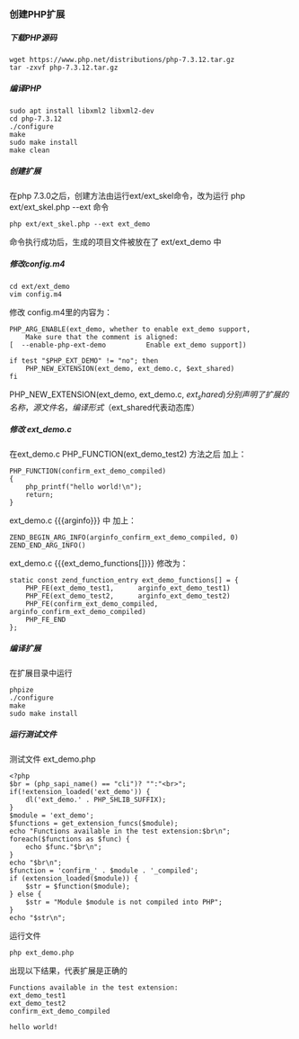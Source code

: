 ### 创建PHP扩展

##### 下载PHP源码

    wget https://www.php.net/distributions/php-7.3.12.tar.gz
    tar -zxvf php-7.3.12.tar.gz

##### 编译PHP

    sudo apt install libxml2 libxml2-dev
    cd php-7.3.12
    ./configure
    make 
    sudo make install
    make clean

##### 创建扩展

在php 7.3.0之后，创建方法由运行ext/ext_skel命令，改为运行 php ext/ext_skel.php --ext <name> 命令

    php ext/ext_skel.php --ext ext_demo

命令执行成功后，生成的项目文件被放在了 ext/ext_demo 中

##### 修改config.m4

    cd ext/ext_demo
    vim config.m4

修改 config.m4里的内容为：

    PHP_ARG_ENABLE(ext_demo, whether to enable ext_demo support,
        Make sure that the comment is aligned:
    [  --enable-php-ext-demo          Enable ext_demo support])

    if test "$PHP_EXT_DEMO" != "no"; then
        PHP_NEW_EXTENSION(ext_demo, ext_demo.c, $ext_shared)
    fi

PHP_NEW_EXTENSION(ext_demo, ext_demo.c, $ext_shared) 分别声明了扩展的名称，源文件名，编译形式（$ext_shared代表动态库）

##### 修改 ext_demo.c

在ext_demo.c  PHP_FUNCTION(ext_demo_test2) 方法之后 加上：

    PHP_FUNCTION(confirm_ext_demo_compiled)
    {
        php_printf("hello world!\n");
        return;
    }
    
ext_demo.c {{{arginfo}}} 中 加上：
    
    ZEND_BEGIN_ARG_INFO(arginfo_confirm_ext_demo_compiled, 0)
    ZEND_END_ARG_INFO()

ext_demo.c {{{ext_demo_functions[]}}} 修改为：

    static const zend_function_entry ext_demo_functions[] = {
	    PHP_FE(ext_demo_test1,		arginfo_ext_demo_test1)
	    PHP_FE(ext_demo_test2,		arginfo_ext_demo_test2)
	    PHP_FE(confirm_ext_demo_compiled,		arginfo_confirm_ext_demo_compiled)
	    PHP_FE_END
    };

##### 编译扩展

在扩展目录中运行

    phpize
    ./configure
    make
    sudo make install

##### 运行测试文件

测试文件 ext_demo.php

    <?php
    $br = (php_sapi_name() == "cli")? "":"<br>";
    if(!extension_loaded('ext_demo')) {
    	dl('ext_demo.' . PHP_SHLIB_SUFFIX);
    }
    $module = 'ext_demo';
    $functions = get_extension_funcs($module);
    echo "Functions available in the test extension:$br\n";
    foreach($functions as $func) {
        echo $func."$br\n";
    }
    echo "$br\n";
    $function = 'confirm_' . $module . '_compiled';
    if (extension_loaded($module)) {
    	$str = $function($module);
    } else {
    	$str = "Module $module is not compiled into PHP";
    }
    echo "$str\n";

运行文件

    php ext_demo.php

出现以下结果，代表扩展是正确的

    Functions available in the test extension:
    ext_demo_test1
    ext_demo_test2
    confirm_ext_demo_compiled

    hello world!


